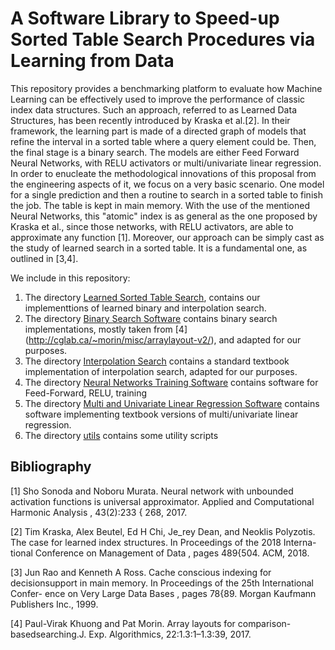 # A Software Library to Speed-up Sorted Table Search Procedures via Learning from Data


This repository provides a benchmarking platform to evaluate how  Machine Learning can be effectively used to improve the performance of classic index data structures. Such an approach, referred to as Learned Data Structures, has been recently introduced by Kraska et al.[2]. In their framework,  the learning part is made of a directed graph of models that refine the interval in a sorted table where a query element could be. Then, the final stage is a binary search. The models are either Feed Forward Neural Networks, with RELU activators or multi/univariate linear regression. In order to enucleate  the methodological innovations of this proposal from the engineering aspects of it, we focus on a very basic scenario. One model for a single prediction and then a routine to search in a sorted table to finish the job. The table is kept in main memory. With the use of the mentioned Neural Networks, this "atomic" index is as general as the one proposed by Kraska et al., since  those networks, with RELU activators,  are able to approximate any function [1]. Moreover, our approach can be simply cast as the study of learned search in a sorted table. It is a fundamental one, as outlined in [3,4].

We include in this repository:

1. The directory [Learned Sorted Table Search](https://github.com/raffaelegiancarlo/BENCHMARKING-SOFTWARE-FOR-LEARNED-BINARY-AND-INTERPOLATION-SEARCH/tree/master/Learned_sorted_table_search), contains our implementtions of learned binary and interpolation search.
1. The directory [Binary Search Software](https://github.com/raffaelegiancarlo/BENCHMARKING-SOFTWARE-FOR-LEARNED-BINARY-AND-INTERPOLATION-SEARCH/tree/master/Binary_Search_Software) contains binary search implementations, mostly taken from [4] (http://cglab.ca/~morin/misc/arraylayout-v2/), and adapted for our purposes. 
1. The directory [Interpolation Search](https://github.com/raffaelegiancarlo/BENCHMARKING-SOFTWARE-FOR-LEARNED-BINARY-AND-INTERPOLATION-SEARCH/tree/master/Interpolation_Search) contains a standard textbook implementation of interpolation search, adapted for our purposes. 
1. The directory [Neural Networks Training Software](https://github.com/raffaelegiancarlo/BENCHMARKING-SOFTWARE-FOR-LEARNED-BINARY-AND-INTERPOLATION-SEARCH/tree/master/Neaural_Network_Training_Software) contains  software for Feed-Forward, RELU, training
1. The directory [Multi and Univariate Linear Regression Software](https://github.com/raffaelegiancarlo/BENCHMARKING-SOFTWARE-FOR-LEARNED-BINARY-AND-INTERPOLATION-SEARCH/tree/master/Multi_and_Univariate_Linear_Regression_Software) contains  software implementing  textbook versions of multi/univariate linear regression.
1. The directory [utils](https://github.com/raffaelegiancarlo/BENCHMARKING-SOFTWARE-FOR-LEARNED-BINARY-AND-INTERPOLATION-SEARCH/tree/master/utils) contains some utility scripts

## Bibliography

[1] Sho Sonoda and Noboru Murata. Neural network with unbounded activation
functions is universal approximator. Applied and Computational
Harmonic Analysis , 43(2):233 { 268, 2017.

[2] Tim Kraska, Alex Beutel, Ed H Chi, Je_rey Dean, and Neoklis Polyzotis.
The case for learned index structures. In Proceedings of the 2018 Interna-
tional Conference on Management of Data , pages 489{504. ACM, 2018.


[3] Jun Rao and Kenneth A Ross. Cache conscious indexing for decisionsupport
in main memory. In Proceedings of the 25th International Confer-
ence on Very Large Data Bases , pages 78{89. Morgan Kaufmann Publishers
Inc., 1999.

[4] Paul-Virak Khuong and Pat Morin.  Array layouts for comparison-basedsearching.J. Exp. Algorithmics, 22:1.3:1–1.3:39, 2017.

